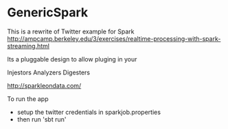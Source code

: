 # GenericSpark
This is a  rewrite of Twitter example for Spark
http://ampcamp.berkeley.edu/3/exercises/realtime-processing-with-spark-streaming.html

Its a pluggable design to allow pluging in your

Injestors
Analyzers
Digesters

http://sparkleondata.com/

To run the app
- setup the twitter credentials in sparkjob.properties
- then run 'sbt run'